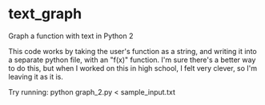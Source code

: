 # text_graph
Graph a function with text in Python 2

This code works by taking the user's function as a string, and writing it into a separate python file, with an "f(x)" function. I'm sure there's a better way to do this, but when I worked on this in high school, I felt very clever, so I'm leaving it as it is.

Try running:
python graph_2.py < sample_input.txt